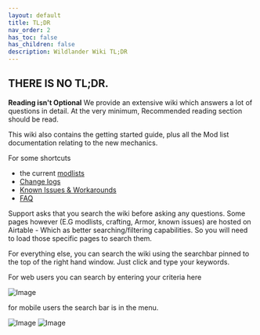 ```yaml
---
layout: default
title: TL;DR
nav_order: 2
has_toc: false
has_children: false
description: Wildlander Wiki TL;DR
---
```


## THERE IS NO TL;DR.

**Reading isn't Optional** We provide an extensive wiki which answers a lot of questions in detail. At the very minimum, Recommended reading section should be read.

This wiki also contains the getting started guide, plus all the Mod list documentation relating to the new mechanics.

For some shortcuts
* the current [modlists](https://airtable.com/shry9PXLi3ON9Lbtn/tbl7ZahJNkl97qi3j?backgroundColor=yellow&viewControls=on) 
* [Change logs](https://wiki.wildlandermod.com/14ModlistVersions/CHANGELOG/)
* [Known Issues & Workarounds](https://wiki.wildlandermod.com/01Support/KnownIssues/)
* [FAQ](https://wiki.wildlandermod.com/01Support/Faq/)

Support asks that you search the wiki before asking any questions. Some pages however (E.G modlists, crafting, Armor, known issues) are hosted on Airtable - Which as better searching/filtering capabilities. So you will need to load those specific pages to search them. 

For everything else, you can search the wiki using the searchbar pinned to the top of the right hand window. Just click and type your keywords.

For web users you can search by entering your criteria here

![Image](https://media.discordapp.net/attachments/881258698998185996/1092121467669446747/image.png)

for mobile users the search bar is in the menu.

![Image](https://media.discordapp.net/attachments/348579473727160321/1111292806632325180/image.png)
![Image](https://media.discordapp.net/attachments/348579473727160321/1111292966611460176/image.png)